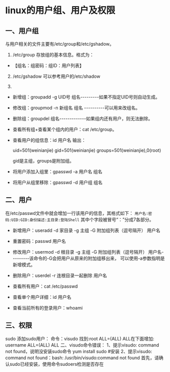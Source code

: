 # linux的用户组、用户及权限

## 一、用户组
与用户相关的文件主要有/etc/group和/etc/gshadow。
1. /etc/group
存放组的基本信息。格式为：
 + 【组名：组密码：组ID：用户列表】

2. /etc/gshadow
可以参考用户的/etc/shadow

3.

 + 新增组：groupadd -g UID号 组名---------如果不指定UID号则自动生成。

 + 修改组：groupmod -n 新组名 组名 ----------可以用来改组名。

 + 删除组：groupdel 组名-------------如果组内还有用户，则无法删除。

 + 查看所有组+查看某个组内的用户：cat /etc/group。

 + 查看用户的组信息：id 用户名
    输出：

    uid=501(weinianjie) gid=501(weinianjie) groups=501(weinianjie),0(root)

    gid是主组，groups是附加组。

 + 将用户添加入组里：gpasswd -a 用户名 组名

 + 将用户从组里移除：gpasswd -d 用户组 组名

## 二、用户
在/etc/passwd文件中就会增加一行该用户的信息，其格式如下：
`用户名:密码:UID:GID:身份描述:主目录:登陆Shell`
其中个字段被冒号“：”分成7各部分。
 + 新增用户：useradd -d 家目录 -g 主组 -G 附加组列表（逗号隔开） 用户名

 + 重置密码：passwd 用户名

 + 修改用户：usermod -d 根目录 -g 主组 -G 附加组列表（逗号隔开） 用户名---------该命令的-G会把用户从原来的附加组移出来，
      可以使用-a参数指明是新增模式。
 + 删除用户：userdel -r 连根目录一起删除 用户名
 + 查看所有用户：cat /etc/passwd
 + 查看单个用户详细：id 用户名
 + 查看当前所有的登录用户：whoami
## 三、权限




sudo
添加sudo用户：
命令：visudo
找到:root    ALL=(ALL) ALL在下面增加: username ALL=(ALL) ALL
二、visudo命令错误：
1、提示visudo: command not found，说明没安装sudo命令
	yum install sudo #安装
2、提示visudo: command not found：bash: /usr/bin/visudo:command not found
	首先，请确认sudo已经安装，使用命令sudoers检测是否存在
